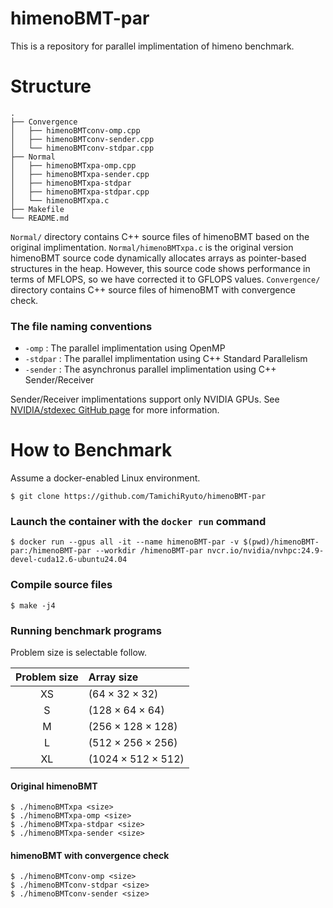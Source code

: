 # himenoBMT-par
This is a repository for parallel implimentation of himeno benchmark.

# Structure
```
.
├── Convergence
│   ├── himenoBMTconv-omp.cpp
│   ├── himenoBMTconv-sender.cpp
│   └── himenoBMTconv-stdpar.cpp
├── Normal
│   ├── himenoBMTxpa-omp.cpp
│   ├── himenoBMTxpa-sender.cpp
│   ├── himenoBMTxpa-stdpar
│   ├── himenoBMTxpa-stdpar.cpp
│   └── himenoBMTxpa.c
├── Makefile
└── README.md
```

`Normal/` directory contains C++ source files of himenoBMT based on the original implimentation.
`Normal/himenoBMTxpa.c` is the original version himenoBMT source code dynamically allocates arrays as pointer-based structures in the heap.
However, this source code shows performance in terms of MFLOPS, so we have corrected it to GFLOPS values.
`Convergence/` directory contains C++ source files of himenoBMT with convergence check.

### The file naming conventions
- `-omp` : The parallel implimentation using OpenMP
- `-stdpar` : The parallel implimentation using C++ Standard Parallelism
- `-sender` : The asynchronus parallel implimentation using C++ Sender/Receiver

Sender/Receiver implimentations support only NVIDIA GPUs. 
See [NVIDIA/stdexec GitHub page](https://github.com/NVIDIA/stdexec/) for more information.

# How to Benchmark
Assume a docker-enabled Linux environment.
```
$ git clone https://github.com/TamichiRyuto/himenoBMT-par
```

### Launch the container with the `docker run` command
```
$ docker run --gpus all -it --name himenoBMT-par -v $(pwd)/himenoBMT-par:/himenoBMT-par --workdir /himenoBMT-par nvcr.io/nvidia/nvhpc:24.9-devel-cuda12.6-ubuntu24.04
```

### Compile source files
```
$ make -j4
```

### Running benchmark programs
Problem size is selectable follow.

| Problem size | Array size |
|:-------------:|:----------|
| XS | $(64 \times 32 \times 32)$ |
| S | $(128 \times 64 \times 64)$ |
| M | $(256 \times 128 \times 128)$ |
| L | $(512 \times 256 \times 256)$ |
| XL | $(1024 \times 512 \times 512)$ |

#### Original himenoBMT
```
$ ./himenoBMTxpa <size>
$ ./himenoBMTxpa-omp <size>
$ ./himenoBMTxpa-stdpar <size>
$ ./himenoBMTxpa-sender <size>
```

#### himenoBMT with convergence check
```
$ ./himenoBMTconv-omp <size>
$ ./himenoBMTconv-stdpar <size>
$ ./himenoBMTconv-sender <size>
```
